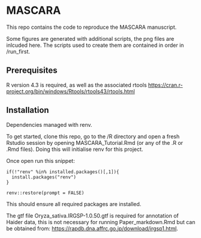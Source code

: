
# MASCARA

This repo contains the code to reproduce the MASCARA manuscript.

Some figures are generated with additional scripts, the png files are inlcuded here.
The scripts used to create them are contained in order in /run_first.

## Prerequisites
R version 4.3 is required, as well as the associated rtools https://cran.r-project.org/bin/windows/Rtools/rtools43/rtools.html

## Installation
Dependencies managed with renv.

To get started, clone this repo, go to the /R directory and open a fresh Rstudio session by opening MASCARA_Tutorial.Rmd (or any of the .R or .Rmd files).
Doing this will initialise renv for this project.

Once open run this snippet:
```
if(!"renv" %in% installed.packages()[,1]){
  install.packages("renv")
}

renv::restore(prompt = FALSE)
```

This should ensure all required packages are installed.

The gtf file Oryza_sativa.IRGSP-1.0.50.gtf is required for annotation of Haider data, this is not necessary for running Paper_markdown.Rmd but can be obtained from: https://rapdb.dna.affrc.go.jp/download/irgsp1.html.
